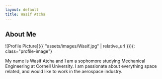 ```yaml
---
layout: default
title: Wasif Atcha
---
```


## About Me


![Profile Picture]({{ "assets/images/Wasif.jpg" | relative_url }}){: class="profile-image"}

 
My name is Wasif Atcha and I am a sophomore studying Mechanical Engineering at Cornell University. I am passionate about everything space related, and would like to work in the aerospace industry. 
